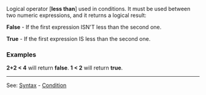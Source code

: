 Logical operator [**less than**] used in conditions. It must be used between two numeric expressions, and it returns a logical result:

**False** - If the first expression ISN'T less than the second one.

**True** - If the first expression IS less than the second one.

### Examples

  **2+2 &lt; 4** will return **false**.
  **1 &lt; 2**   will return **true**.

---------------------------------------
See: [Syntax](syntax_of_a_programdot.md) - [Condition](definition_of_a_condition.md)

